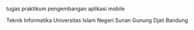 tugas praktikum pengembangan aplikasi mobile

Teknik Informatika Universitas Islam Negeri Sunan Gunung Djati Bandung
